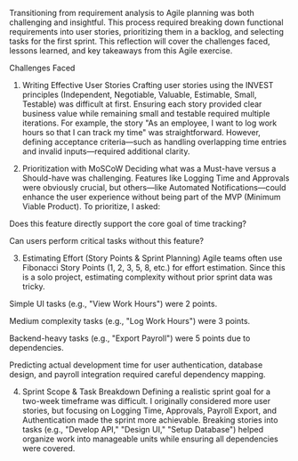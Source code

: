 Transitioning from requirement analysis to Agile planning was both challenging and insightful. This process required breaking down functional requirements into user stories,
prioritizing them in a backlog, and selecting tasks for the first sprint. This reflection will cover the challenges faced, lessons learned, and key takeaways from this Agile exercise.

Challenges Faced
1. Writing Effective User Stories
Crafting user stories using the INVEST principles (Independent, Negotiable, Valuable, Estimable, Small, Testable) was difficult at first. Ensuring each story provided clear business value while remaining small and testable required multiple iterations.
For example, the story "As an employee, I want to log work hours so that I can track my time" was straightforward. However, defining acceptance criteria—such as handling overlapping time entries and invalid inputs—required additional clarity.

2. Prioritization with MoSCoW
Deciding what was a Must-have versus a Should-have was challenging. Features like Logging Time and Approvals were obviously crucial, but others—like Automated Notifications—could enhance the user experience without being part of the MVP (Minimum Viable Product).
To prioritize, I asked:

Does this feature directly support the core goal of time tracking?

Can users perform critical tasks without this feature?

3. Estimating Effort (Story Points & Sprint Planning)
Agile teams often use Fibonacci Story Points (1, 2, 3, 5, 8, etc.) for effort estimation. Since this is a solo project, estimating complexity without prior sprint data was tricky.

Simple UI tasks (e.g., "View Work Hours") were 2 points.

Medium complexity tasks (e.g., "Log Work Hours") were 3 points.

Backend-heavy tasks (e.g., "Export Payroll") were 5 points due to dependencies.

Predicting actual development time for user authentication, database design, and payroll integration required careful dependency mapping.

4. Sprint Scope & Task Breakdown
Defining a realistic sprint goal for a two-week timeframe was difficult. I originally considered more user stories, but focusing on Logging Time, Approvals, Payroll Export, and Authentication made the sprint more achievable.
Breaking stories into tasks (e.g., "Develop API," "Design UI," "Setup Database") helped organize work into manageable units while ensuring all dependencies were covered.


